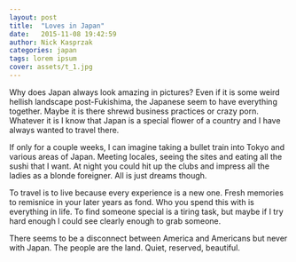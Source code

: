 ```yaml
---
layout: post
title:  "Loves in Japan"
date:   2015-11-08 19:42:59
author: Nick Kasprzak
categories: japan
tags: lorem ipsum
cover: assets/t_1.jpg
---
```


Why does Japan always look amazing in pictures? Even if it is some weird hellish landscape post-Fukishima, the Japanese seem to have everything together. Maybe it is there shrewd business practices or crazy porn. Whatever it is I know that Japan is a special flower of a country and I have always wanted to travel there. 

If only for a couple weeks, I can imagine taking a bullet train into Tokyo and various areas of Japan. Meeting locales, seeing the sites and eating all the sushi that I want. At night you could hit up the clubs and impress all the ladies as a blonde foreigner. All is just dreams though. 

To travel is to live because every experience is a new one. Fresh memories to remisnice in your later years as fond. Who you spend this with is everything in life. To find someone special is a tiring task, but maybe if I try hard enough I could see clearly enough to grab someone. 

There seems to be a disconnect between America and Americans but never with Japan. The people are the land. Quiet, reserved, beautiful. 
